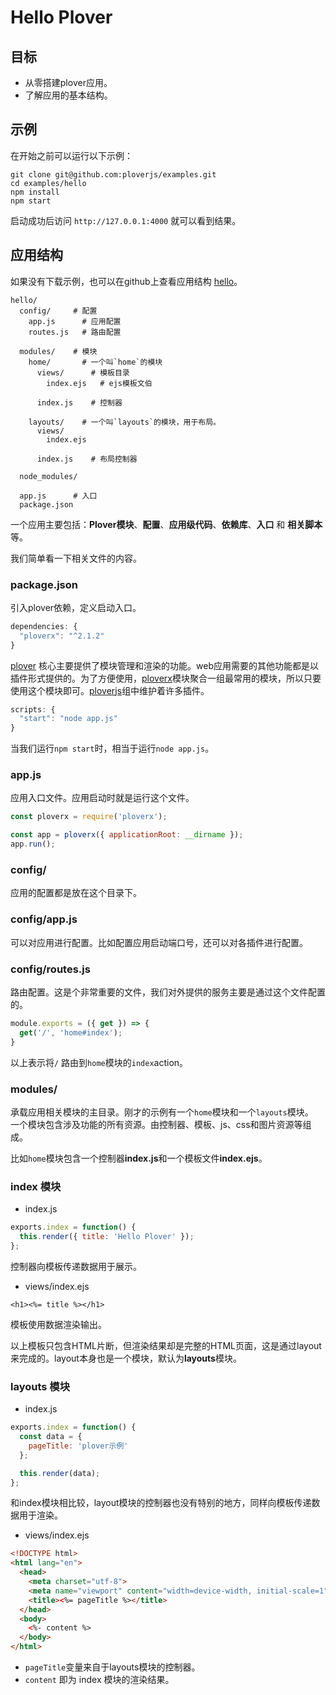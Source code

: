 # Hello Plover


## 目标

- 从零搭建plover应用。
- 了解应用的基本结构。


## 示例

在开始之前可以运行以下示例：

```shell
git clone git@github.com:ploverjs/examples.git
cd examples/hello
npm install
npm start
```

启动成功后访问 `http://127.0.0.1:4000` 就可以看到结果。  


## 应用结构

如果没有下载示例，也可以在github上查看应用结构 [hello](https://github.com/ploverjs/examples/tree/master/hello)。 


```
hello/
  config/     # 配置
    app.js      # 应用配置
    routes.js   # 路由配置

  modules/    # 模块
    home/       # 一个叫`home`的模块
      views/      # 模板目录
        index.ejs   # ejs模板文伯

      index.js    # 控制器

    layouts/    # 一个叫`layouts`的模块，用于布局。
      views/
        index.ejs

      index.js    # 布局控制器

  node_modules/

  app.js      # 入口
  package.json
```

一个应用主要包括：**Plover模块**、**配置**、**应用级代码**、**依赖库**、**入口** 和 **相关脚本** 等。  

我们简单看一下相关文件的内容。


### package.json

引入plover依赖，定义启动入口。

```js
dependencies: {
  "ploverx": "^2.1.2"
}
```

[plover](https://github.com/ploverjs/plover) 核心主要提供了模块管理和渲染的功能。web应用需要的其他功能都是以插件形式提供的。为了方便使用，[ploverx](https://github.com/ploverjs/ploverx)模块聚合一组最常用的模块，所以只要使用这个模块即可。[ploverjs](https://github.com/ploverjs)组中维护着许多插件。


```js
scripts: {
  "start": "node app.js"
}
```

当我们运行`npm start`时，相当于运行`node app.js`。


### app.js

应用入口文件。应用启动时就是运行这个文件。

```js
const ploverx = require('ploverx');

const app = ploverx({ applicationRoot: __dirname });
app.run();
```


### config/

应用的配置都是放在这个目录下。


### config/app.js

可以对应用进行配置。比如配置应用启动端口号，还可以对各插件进行配置。


### config/routes.js

路由配置。这是个非常重要的文件，我们对外提供的服务主要是通过这个文件配置的。

```js
module.exports = ({ get }) => {
  get('/', 'home#index');
}
```

以上表示将`/` 路由到`home`模块的`index`action。


### modules/

承载应用相关模块的主目录。刚才的示例有一个`home`模块和一个`layouts`模块。  
一个模块包含涉及功能的所有资源。由控制器、模板、js、css和图片资源等组成。  

比如`home`模块包含一个控制器**index.js**和一个模板文件**index.ejs**。


### index 模块

- index.js

```js
exports.index = function() {
  this.render({ title: 'Hello Plover' });
};
```

控制器向模板传递数据用于展示。


- views/index.ejs

```ejs
<h1><%= title %></h1>
```

模板使用数据渲染输出。

以上模板只包含HTML片断，但渲染结果却是完整的HTML页面，这是通过layout来完成的。layout本身也是一个模块，默认为**layouts**模块。


### layouts 模块


- index.js

```js
exports.index = function() {
  const data = {
    pageTitle: 'plover示例'
  };

  this.render(data);
};
```

和index模块相比较，layout模块的控制器也没有特别的地方，同样向模板传递数据用于渲染。


- views/index.ejs


```html
<!DOCTYPE html>
<html lang="en">
  <head>
    <meta charset="utf-8">
    <meta name="viewport" content="width=device-width, initial-scale=1">
    <title><%= pageTitle %></title>
  </head>
  <body>
    <%- content %>
  </body>
</html>
```

- `pageTitle`变量来自于layouts模块的控制器。
- `content` 即为 index 模块的渲染结果。
